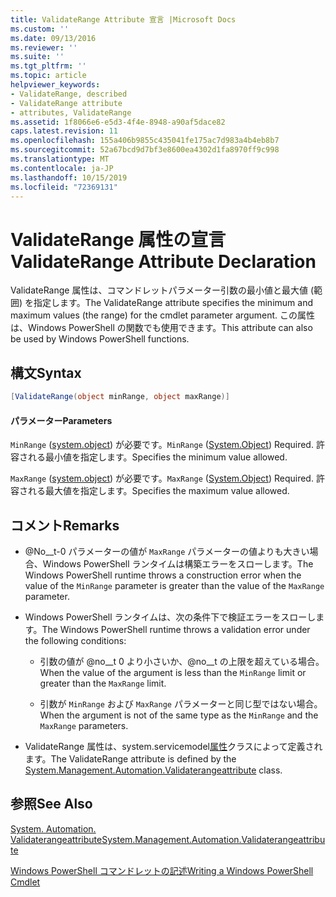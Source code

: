 ```yaml
---
title: ValidateRange Attribute 宣言 |Microsoft Docs
ms.custom: ''
ms.date: 09/13/2016
ms.reviewer: ''
ms.suite: ''
ms.tgt_pltfrm: ''
ms.topic: article
helpviewer_keywords:
- ValidateRange, described
- ValidateRange attribute
- attributes, ValidateRange
ms.assetid: 1f8066e6-e5d3-4f4e-8948-a90af5dace82
caps.latest.revision: 11
ms.openlocfilehash: 155a406b9855c435041fe175ac7d983a4b4eb8b7
ms.sourcegitcommit: 52a67bcd9d7bf3e8600ea4302d1fa8970ff9c998
ms.translationtype: MT
ms.contentlocale: ja-JP
ms.lasthandoff: 10/15/2019
ms.locfileid: "72369131"
---
```

# <a name="validaterange-attribute-declaration"></a><span data-ttu-id="868cf-102">ValidateRange 属性の宣言</span><span class="sxs-lookup"><span data-stu-id="868cf-102">ValidateRange Attribute Declaration</span></span>

<span data-ttu-id="868cf-103">ValidateRange 属性は、コマンドレットパラメーター引数の最小値と最大値 (範囲) を指定します。</span><span class="sxs-lookup"><span data-stu-id="868cf-103">The ValidateRange attribute specifies the minimum and maximum values (the range) for the cmdlet parameter argument.</span></span> <span data-ttu-id="868cf-104">この属性は、Windows PowerShell の関数でも使用できます。</span><span class="sxs-lookup"><span data-stu-id="868cf-104">This attribute can also be used by Windows PowerShell functions.</span></span>

## <a name="syntax"></a><span data-ttu-id="868cf-105">構文</span><span class="sxs-lookup"><span data-stu-id="868cf-105">Syntax</span></span>

```csharp
[ValidateRange(object minRange, object maxRange)]
```

#### <a name="parameters"></a><span data-ttu-id="868cf-106">パラメーター</span><span class="sxs-lookup"><span data-stu-id="868cf-106">Parameters</span></span>

<span data-ttu-id="868cf-107">`MinRange` ([system.object](/dotnet/api/system.object)) が必要です。</span><span class="sxs-lookup"><span data-stu-id="868cf-107">`MinRange` ([System.Object](/dotnet/api/system.object)) Required.</span></span> <span data-ttu-id="868cf-108">許容される最小値を指定します。</span><span class="sxs-lookup"><span data-stu-id="868cf-108">Specifies the minimum value allowed.</span></span>

<span data-ttu-id="868cf-109">`MaxRange` ([system.object](/dotnet/api/system.object)) が必要です。</span><span class="sxs-lookup"><span data-stu-id="868cf-109">`MaxRange` ([System.Object](/dotnet/api/system.object)) Required.</span></span> <span data-ttu-id="868cf-110">許容される最大値を指定します。</span><span class="sxs-lookup"><span data-stu-id="868cf-110">Specifies the maximum value allowed.</span></span>

## <a name="remarks"></a><span data-ttu-id="868cf-111">コメント</span><span class="sxs-lookup"><span data-stu-id="868cf-111">Remarks</span></span>

- <span data-ttu-id="868cf-112">@No__t-0 パラメーターの値が `MaxRange` パラメーターの値よりも大きい場合、Windows PowerShell ランタイムは構築エラーをスローします。</span><span class="sxs-lookup"><span data-stu-id="868cf-112">The Windows PowerShell runtime throws a construction error when the value of the `MinRange` parameter is greater than the value of the `MaxRange` parameter.</span></span>

- <span data-ttu-id="868cf-113">Windows PowerShell ランタイムは、次の条件下で検証エラーをスローします。</span><span class="sxs-lookup"><span data-stu-id="868cf-113">The Windows PowerShell runtime throws a validation error under the following conditions:</span></span>

    - <span data-ttu-id="868cf-114">引数の値が @no__t 0 より小さいか、@no__t の上限を超えている場合。</span><span class="sxs-lookup"><span data-stu-id="868cf-114">When the value of the argument is less than the `MinRange` limit or greater than the `MaxRange` limit.</span></span>

    - <span data-ttu-id="868cf-115">引数が `MinRange` および `MaxRange` パラメーターと同じ型ではない場合。</span><span class="sxs-lookup"><span data-stu-id="868cf-115">When the argument is not of the same type as the `MinRange` and the `MaxRange` parameters.</span></span>

- <span data-ttu-id="868cf-116">ValidateRange 属性は、system.servicemodel[属性](/dotnet/api/System.Management.Automation.ValidateRangeAttribute)クラスによって定義されます。</span><span class="sxs-lookup"><span data-stu-id="868cf-116">The ValidateRange attribute is defined by the [System.Management.Automation.Validaterangeattribute](/dotnet/api/System.Management.Automation.ValidateRangeAttribute) class.</span></span>

## <a name="see-also"></a><span data-ttu-id="868cf-117">参照</span><span class="sxs-lookup"><span data-stu-id="868cf-117">See Also</span></span>

[<span data-ttu-id="868cf-118">System. Automation. Validaterangeattribute</span><span class="sxs-lookup"><span data-stu-id="868cf-118">System.Management.Automation.Validaterangeattribute</span></span>](/dotnet/api/System.Management.Automation.ValidateRangeAttribute)

[<span data-ttu-id="868cf-119">Windows PowerShell コマンドレットの記述</span><span class="sxs-lookup"><span data-stu-id="868cf-119">Writing a Windows PowerShell Cmdlet</span></span>](./writing-a-windows-powershell-cmdlet.md)
